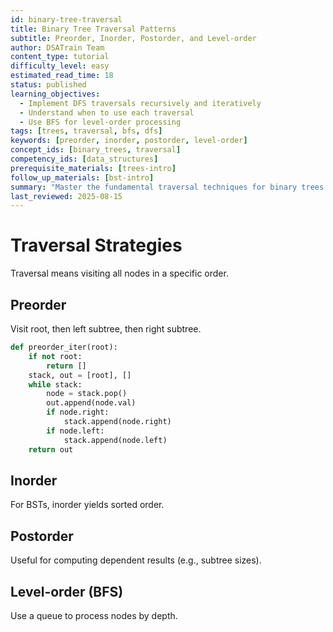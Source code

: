 ```yaml
---
id: binary-tree-traversal
title: Binary Tree Traversal Patterns
subtitle: Preorder, Inorder, Postorder, and Level-order
author: DSATrain Team
content_type: tutorial
difficulty_level: easy
estimated_read_time: 18
status: published
learning_objectives:
  - Implement DFS traversals recursively and iteratively
  - Understand when to use each traversal
  - Use BFS for level-order processing
tags: [trees, traversal, bfs, dfs]
keywords: [preorder, inorder, postorder, level-order]
concept_ids: [binary_trees, traversal]
competency_ids: [data_structures]
prerequisite_materials: [trees-intro]
follow_up_materials: [bst-intro]
summary: "Master the fundamental traversal techniques for binary trees."
last_reviewed: 2025-08-15
---
```


# Traversal Strategies

Traversal means visiting all nodes in a specific order.

## Preorder

Visit root, then left subtree, then right subtree.

```python
def preorder_iter(root):
    if not root:
        return []
    stack, out = [root], []
    while stack:
        node = stack.pop()
        out.append(node.val)
        if node.right:
            stack.append(node.right)
        if node.left:
            stack.append(node.left)
    return out
```

## Inorder

For BSTs, inorder yields sorted order.

## Postorder

Useful for computing dependent results (e.g., subtree sizes).

## Level-order (BFS)

Use a queue to process nodes by depth.
